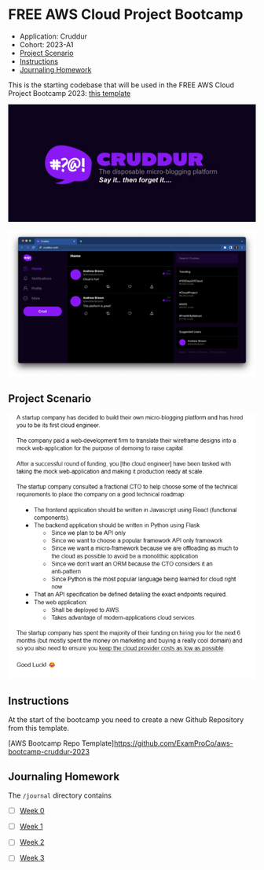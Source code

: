 # FREE AWS Cloud Project Bootcamp

- Application: Cruddur
- Cohort: 2023-A1
- [Project Scenario](#project-scenario)
- [Instructions](#instructions)
- [Journaling Homework](#journaling-homework)


This is the starting codebase that will be used in the FREE AWS Cloud Project Bootcamp 2023:  [this template](https://github.com/ExamProCo/aws-bootcamp-cruddur-2023)

![Cruddur Graphic](https://github.com/SBecraft/Project-aws-bootcamp-cruddur-2023/blob/main/aws-bootcamp-cruddur-2023-main/_docs/assets/cruddur-banner.jpg)

![Cruddur Screenshot](https://github.com/SBecraft/Project-aws-bootcamp-cruddur-2023/blob/main/aws-bootcamp-cruddur-2023-main/_docs/assets/cruddur-screenshot.png)

## Project Scenario

![Cruddur Project Scenario](https://github.com/SBecraft/Project-aws-bootcamp-cruddur-2023/blob/main/aws-bootcamp-cruddur-2023-main/_docs/assets/project-scenario-cruddur.png)


## Instructions

At the start of the bootcamp you need to create a new Github Repository from this template.

[AWS Bootcamp Repo Template]https://github.com/ExamProCo/aws-bootcamp-cruddur-2023


## Journaling Homework

The `/journal` directory contains

- [ ] [Week 0](https://github.com/SBecraft/Project-aws-bootcamp-cruddur-2023/blob/main/aws-bootcamp-cruddur-2023-main/journal/week0.md)
- [ ] [Week 1](https://github.com/SBecraft/Project-aws-bootcamp-cruddur-2023/blob/main/aws-bootcamp-cruddur-2023-main/journal/week1.md)
- [ ] [Week 2](https://github.com/SBecraft/Project-aws-bootcamp-cruddur-2023/blob/main/aws-bootcamp-cruddur-2023-main/journal/week2.md)
- [ ] [Week 3](https://github.com/SBecraft/Project-aws-bootcamp-cruddur-2023/blob/main/aws-bootcamp-cruddur-2023-main/journal/week3.md)

